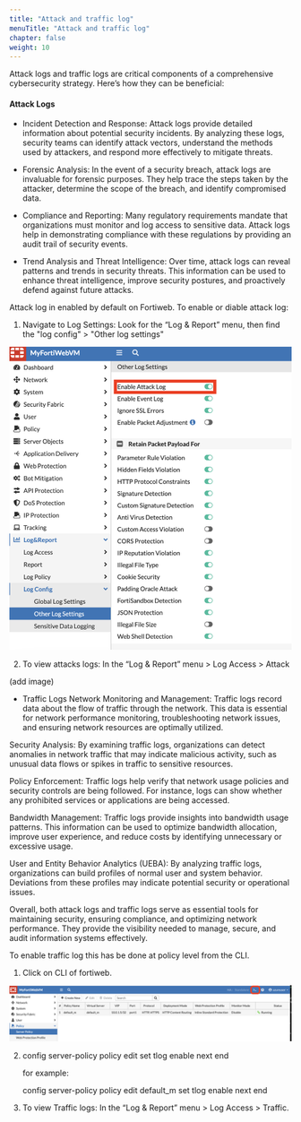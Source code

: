 ```yaml
---
title: "Attack and traffic log"
menuTitle: "Attack and traffic log"
chapter: false
weight: 10
---
```



Attack logs and traffic logs are critical components of a comprehensive cybersecurity strategy. Here’s how they can be beneficial:

#### Attack Logs

- Incident Detection and Response: Attack logs provide detailed information about potential security incidents. By analyzing these logs, security teams can identify attack vectors, understand the methods used by attackers, and respond more effectively to mitigate threats.

- Forensic Analysis: In the event of a security breach, attack logs are invaluable for forensic purposes. They help trace the steps taken by the attacker, determine the scope of the breach, and identify compromised data.

- Compliance and Reporting: Many regulatory requirements mandate that organizations must monitor and log access to sensitive data. Attack logs help in demonstrating compliance with these regulations by providing an audit trail of security events.

- Trend Analysis and Threat Intelligence: Over time, attack logs can reveal patterns and trends in security threats. This information can be used to enhance threat intelligence, improve security postures, and proactively defend against future attacks.

Attack log in enabled by default on Fortiweb. To enable or diable attack log:

1. Navigate to Log Settings: Look for the “Log & Report” menu, then find the "log config" > "Other log settings"

![imageattack](logsettings.png)

2. To view attacks logs: In the “Log & Report” menu > Log Access > Attack

(add image)


- Traffic Logs
Network Monitoring and Management: Traffic logs record data about the flow of traffic through the network. This data is essential for network performance monitoring, troubleshooting network issues, and ensuring network resources are optimally utilized.

Security Analysis: By examining traffic logs, organizations can detect anomalies in network traffic that may indicate malicious activity, such as unusual data flows or spikes in traffic to sensitive resources.

Policy Enforcement: Traffic logs help verify that network usage policies and security controls are being followed. For instance, logs can show whether any prohibited services or applications are being accessed.

Bandwidth Management: Traffic logs provide insights into bandwidth usage patterns. This information can be used to optimize bandwidth allocation, improve user experience, and reduce costs by identifying unnecessary or excessive usage.

User and Entity Behavior Analytics (UEBA): By analyzing traffic logs, organizations can build profiles of normal user and system behavior. Deviations from these profiles may indicate potential security or operational issues.

Overall, both attack logs and traffic logs serve as essential tools for maintaining security, ensuring compliance, and optimizing network performance. They provide the visibility needed to manage, secure, and audit information systems effectively.

To enable traffic log this has be done at policy level from the CLI.

1. Click on CLI of fortiweb. 

![cli](cli.png)

2. config server-policy policy
   edit <policy to enable traffic log>
   set tlog enable
   next
   end

   for example:

   config server-policy policy
   edit default_m
   set tlog enable
   next 
   end

3. To view Traffic logs: In the “Log & Report” menu > Log Access > Traffic. 